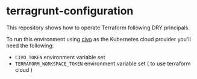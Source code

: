 # terragrunt-configuration

This repository shows how to operate Terraform following DRY principals.

To run this environment using [civo](https://civo.com) as the Kubernetes cloud provider you'll need the following:

- `CIVO_TOKEN` environment variable set
- `TERRAFORM_WORKSPACE_TOKEN` environment variable set ( to use terraform cloud )
